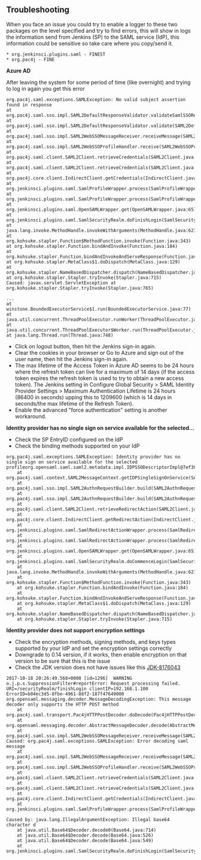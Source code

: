 Troubleshooting
----------------
When you face an issue you could try to enable a logger to these two packages on the level specified and try to find errors, this will show in logs the information send from Jenkins (SP) to the SAML service (IdP), this information could be sensitive so take care where you copy/send it.  

    * org.jenkinsci.plugins.saml - FINEST
    * org.pac4j - FINE

**Azure AD**

After leaving the system for some period of time (like overnight) and trying to log in again you get this error

```
org.pac4j.saml.exceptions.SAMLException: No valid subject assertion found in response 
at org.pac4j.saml.sso.impl.SAML2DefaultResponseValidator.validateSamlSSOResponse(SAML2DefaultResponseValidator.java:313) 
at org.pac4j.saml.sso.impl.SAML2DefaultResponseValidator.validate(SAML2DefaultResponseValidator.java:138) 
at org.pac4j.saml.sso.impl.SAML2WebSSOMessageReceiver.receiveMessage(SAML2WebSSOMessageReceiver.java:77) 
at org.pac4j.saml.sso.impl.SAML2WebSSOProfileHandler.receive(SAML2WebSSOProfileHandler.java:35) 
at org.pac4j.saml.client.SAML2Client.retrieveCredentials(SAML2Client.java:225) 
at org.pac4j.saml.client.SAML2Client.retrieveCredentials(SAML2Client.java:60) 
at org.pac4j.core.client.IndirectClient.getCredentials(IndirectClient.java:106) 
at org.jenkinsci.plugins.saml.SamlProfileWrapper.process(SamlProfileWrapper.java:53) 
at org.jenkinsci.plugins.saml.SamlProfileWrapper.process(SamlProfileWrapper.java:33) 
at org.jenkinsci.plugins.saml.OpenSAMLWrapper.get(OpenSAMLWrapper.java:65) 
at org.jenkinsci.plugins.saml.SamlSecurityRealm.doFinishLogin(SamlSecurityRealm.java:265) 
at java.lang.invoke.MethodHandle.invokeWithArguments(MethodHandle.java:627) 
at org.kohsuke.stapler.Function$MethodFunction.invoke(Function.java:343) 
at org.kohsuke.stapler.Function.bindAndInvoke(Function.java:184) 
at org.kohsuke.stapler.Function.bindAndInvokeAndServeResponse(Function.java:117) 
at org.kohsuke.stapler.MetaClass$1.doDispatch(MetaClass.java:129) 
at org.kohsuke.stapler.NameBasedDispatcher.dispatch(NameBasedDispatcher.java:58) 
at org.kohsuke.stapler.Stapler.tryInvoke(Stapler.java:715) 
Caused: javax.servlet.ServletException at org.kohsuke.stapler.Stapler.tryInvoke(Stapler.java:765) 

...
at winstone.BoundedExecutorService$1.run(BoundedExecutorService.java:77) 
at java.util.concurrent.ThreadPoolExecutor.runWorker(ThreadPoolExecutor.java:1149) 
at java.util.concurrent.ThreadPoolExecutor$Worker.run(ThreadPoolExecutor.java:624) 
at java.lang.Thread.run(Thread.java:748)
```
* Click on logout button, then hit the Jenkins sign-in again.
* Clear the cookies in your browser or Go to Azure and sign out of the user name, then hit the Jenkins sign-in again.
* The max lifetime of the Access Token in Azure AD seems to be 24 hours where the refresh token can live for a maximum of 14 days (if the access token expires the refresh token is used to try to obtain a new access token).  The Jenkins setting in Configure Global Security > SAML Identity Provider Settings > Maximum Authentication Lifetime is 24 hours (86400 in seconds) upping this to 1209600 (which is 14 days in seconds/the max lifetime of the Refresh Token).
* Enable the advanced "force authentication" setting is another workaround.
 

**Identity provider has no single sign on service available for the selected...**

* Check the SP EntryID configured on the IdP
* Check the binding methods supported on your IdP

```
org.pac4j.saml.exceptions.SAMLException: Identity provider has no single sign on service available for the selected profileorg.opensaml.saml.saml2.metadata.impl.IDPSSODescriptorImpl@7ef38e46
	at org.pac4j.saml.context.SAML2MessageContext.getIDPSingleSignOnService(SAML2MessageContext.java:93)
	at org.pac4j.saml.sso.impl.SAML2AuthnRequestBuilder.build(SAML2AuthnRequestBuilder.java:70)
	at org.pac4j.saml.sso.impl.SAML2AuthnRequestBuilder.build(SAML2AuthnRequestBuilder.java:34)
	at org.pac4j.saml.client.SAML2Client.retrieveRedirectAction(SAML2Client.java:209)
	at org.pac4j.core.client.IndirectClient.getRedirectAction(IndirectClient.java:79)
	at org.jenkinsci.plugins.saml.SamlRedirectActionWrapper.process(SamlRedirectActionWrapper.java:47)
	at org.jenkinsci.plugins.saml.SamlRedirectActionWrapper.process(SamlRedirectActionWrapper.java:30)
	at org.jenkinsci.plugins.saml.OpenSAMLWrapper.get(OpenSAMLWrapper.java:65)
	at org.jenkinsci.plugins.saml.SamlSecurityRealm.doCommenceLogin(SamlSecurityRealm.java:260)
	at java.lang.invoke.MethodHandle.invokeWithArguments(MethodHandle.java:627)
	at org.kohsuke.stapler.Function$MethodFunction.invoke(Function.java:343)
	at org.kohsuke.stapler.Function.bindAndInvoke(Function.java:184)
	at org.kohsuke.stapler.Function.bindAndInvokeAndServeResponse(Function.java:117)
	at org.kohsuke.stapler.MetaClass$1.doDispatch(MetaClass.java:129)
	at org.kohsuke.stapler.NameBasedDispatcher.dispatch(NameBasedDispatcher.java:58)
	at org.kohsuke.stapler.Stapler.tryInvoke(Stapler.java:715)
```

**Identity provider does not support encryption settings**

* Check the encryption methods, signing methods, and keys types supported by your IdP and set the encryption settings correctly  
* Downgrade to 0.14 version, if it works, then enable encryption on that version to be sure that this is the issue
* Check the JDK version does not have issues like this [JDK-8176043](https://bugs.openjdk.java.net/browse/JDK-8176043)

```
2017-10-18 20:26:49.568+0000 [id=1296]	WARNING	o.j.p.s.SuppressionFilter#reportError: Request processing failed. URI=/securityRealm/finishLogin clientIP=192.168.1.100 ErrorID=b04ec3d5-8fbe-4961-88f2-187f47649000
org.opensaml.messaging.decoder.MessageDecodingException: This message decoder only supports the HTTP POST method
	at org.pac4j.saml.transport.Pac4jHTTPPostDecoder.doDecode(Pac4jHTTPPostDecoder.java:57)
	at org.opensaml.messaging.decoder.AbstractMessageDecoder.decode(AbstractMessageDecoder.java:58)
	at org.pac4j.saml.sso.impl.SAML2WebSSOMessageReceiver.receiveMessage(SAML2WebSSOMessageReceiver.java:40)
Caused: org.pac4j.saml.exceptions.SAMLException: Error decoding saml message
	at org.pac4j.saml.sso.impl.SAML2WebSSOMessageReceiver.receiveMessage(SAML2WebSSOMessageReceiver.java:43)
	at org.pac4j.saml.sso.impl.SAML2WebSSOProfileHandler.receive(SAML2WebSSOProfileHandler.java:35)
	at org.pac4j.saml.client.SAML2Client.retrieveCredentials(SAML2Client.java:225)
	at org.pac4j.saml.client.SAML2Client.retrieveCredentials(SAML2Client.java:60)
	at org.pac4j.core.client.IndirectClient.getCredentials(IndirectClient.java:106)
	at org.jenkinsci.plugins.saml.SamlProfileWrapper.process(SamlProfileWrapper.java:53)
```

```
Caused by: java.lang.IllegalArgumentException: Illegal base64 character d
    at java.util.Base64$Decoder.decode0(Base64.java:714)
    at java.util.Base64$Decoder.decode(Base64.java:526)
    at java.util.Base64$Decoder.decode(Base64.java:549)
    at org.jenkinsci.plugins.saml.SamlSecurityRealm.doFinishLogin(SamlSecurityRealm.java:258)
```

